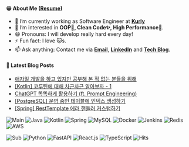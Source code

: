 #### 😀 About Me ([Resume](https://jinseong-dev.notion.site/Jinseong-Hwang-2ff7e25354684a399ec3d7cf11be6499))

- 🔭 I’m currently working as Software Engineer at **[Kurly](https://www.kurly.com/)**
- 🤔 I’m interested in **OOP💊, Clean Code✨, High Performance🚀**.
- 😄 Pronouns: I will develop really hard every day!
- ⚡ Fun fact: I love 🐱s.
- 📫 Ask anything: Contact me via **[Email](mailto:jinseong.dev@gmail.com)**, **[LinkedIn](https://www.linkedin.com/in/jinseong-hwang/)** and **[Tech Blog](https://jinseong-dev.tistory.com/)**.

#### 📝 Latest Blog Posts

<!-- BLOG-POST-LIST:START -->
- [애자일 개발을 하고 있지만 공부해 본 적 없는 분들을 위해](https://jinseong-dev.tistory.com/14)
- [[Kotlin] 코루틴에 대해 차근차근 알아보자 - 1](https://jinseong-dev.tistory.com/13)
- [ChatGPT 똑똑하게 활용하기 &lpar;ft. Prompt Engineering&rpar;](https://jinseong-dev.tistory.com/12)
- [[PostgreSQL] 운영 중인 테이블에 인덱스 생성하기](https://jinseong-dev.tistory.com/11)
- [[Spring] RestTemplate 에러 핸들러 커스텀하기](https://jinseong-dev.tistory.com/7)
<!-- BLOG-POST-LIST:END -->

![Main](https://img.shields.io/badge/-🍽_Main_Dish-white?style=flat-square)
![Java](https://img.shields.io/badge/-Java-black?style=flat-square&logo=OpenJDK)
![Kotlin](https://img.shields.io/badge/-Kotlin-black?style=flat-square&logo=Kotlin)
![Spring](https://img.shields.io/badge/-Spring-black?style=flat-square&logo=spring)
![MySQL](https://img.shields.io/badge/-MySQL-black?style=flat-square&logo=mysql)
![Docker](https://img.shields.io/badge/-Docker-black?style=flat-square&logo=docker)
![Jenkins](https://img.shields.io/badge/-Jenkins-black?style=flat-square&logo=Jenkins)
![Redis](https://img.shields.io/badge/-Redis-black?style=flat-square&logo=redis)
![AWS](https://img.shields.io/badge/AWS-black?style=flat-square&logo=amazon-aws)

![Sub](https://img.shields.io/badge/-🥗_Side_Dish-white?style=flat-square)
![Python](https://img.shields.io/badge/Python-black?style=flat-square&logo=Python)
![FastAPI](https://img.shields.io/badge/FastAPI-black?style=flat-square&logo=FastAPI)
![React.js](https://img.shields.io/badge/React-black?style=flat-square&logo=React)
![TypeScript](https://img.shields.io/badge/TypeScript-black?style=flat-square&logo=TypeScript)
![Hits](https://hits.seeyoufarm.com/api/count/incr/badge.svg?url=https%3A%2F%2Fgithub.com%2FJinseongHwang&count_bg=%2379C83D&title_bg=%23555555&icon=github.svg&icon_color=%23E7E7E7&title=hits&edge_flat=true)

<!--
- 🔭 I’m currently working on ...
- 🌱 I’m currently learning ...
- 👯 I’m looking to collaborate on ...
- 🤔 I’m looking for help with ...
- 💬 Ask me about ...
- 📫 How to reach me: ...
- 😄 Pronouns: ...
- ⚡ Fun fact: ...
-->
